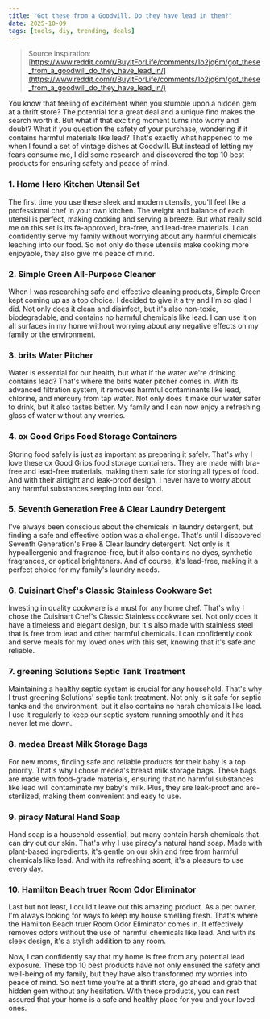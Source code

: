 ```yaml
---
title: "Got these from a Goodwill. Do they have lead in them?"
date: 2025-10-09
tags: [tools, diy, trending, deals]
---
```


> Source inspiration: [https://www.reddit.com/r/BuyItForLife/comments/1o2jq6m/got_these_from_a_goodwill_do_they_have_lead_in/](https://www.reddit.com/r/BuyItForLife/comments/1o2jq6m/got_these_from_a_goodwill_do_they_have_lead_in/)

You know that feeling of excitement when you stumble upon a hidden gem at a thrift store? The potential for a great deal and a unique find makes the search worth it. But what if that exciting moment turns into worry and doubt? What if you question the safety of your purchase, wondering if it contains harmful materials like lead? That's exactly what happened to me when I found a set of vintage dishes at Goodwill. But instead of letting my fears consume me, I did some research and discovered the top 10 best products for ensuring safety and peace of mind.

### 1. Home Hero Kitchen Utensil Set

The first time you use these sleek and modern utensils, you'll feel like a professional chef in your own kitchen. The weight and balance of each utensil is perfect, making cooking and serving a breeze. But what really sold me on this set is its fa-approved, bra-free, and lead-free materials. I can confidently serve my family without worrying about any harmful chemicals leaching into our food. So not only do these utensils make cooking more enjoyable, they also give me peace of mind.

### 2. Simple Green All-Purpose Cleaner

When I was researching safe and effective cleaning products, Simple Green kept coming up as a top choice. I decided to give it a try and I'm so glad I did. Not only does it clean and disinfect, but it's also non-toxic, biodegradable, and contains no harmful chemicals like lead. I can use it on all surfaces in my home without worrying about any negative effects on my family or the environment.

### 3. brits Water Pitcher

Water is essential for our health, but what if the water we're drinking contains lead? That's where the brits water pitcher comes in. With its advanced filtration system, it removes harmful contaminants like lead, chlorine, and mercury from tap water. Not only does it make our water safer to drink, but it also tastes better. My family and I can now enjoy a refreshing glass of water without any worries.

### 4. ox Good Grips Food Storage Containers

Storing food safely is just as important as preparing it safely. That's why I love these ox Good Grips food storage containers. They are made with bra-free and lead-free materials, making them safe for storing all types of food. And with their airtight and leak-proof design, I never have to worry about any harmful substances seeping into our food.

### 5. Seventh Generation Free & Clear Laundry Detergent

I've always been conscious about the chemicals in laundry detergent, but finding a safe and effective option was a challenge. That's until I discovered Seventh Generation's Free & Clear laundry detergent. Not only is it hypoallergenic and fragrance-free, but it also contains no dyes, synthetic fragrances, or optical brighteners. And of course, it's lead-free, making it a perfect choice for my family's laundry needs.

### 6. Cuisinart Chef's Classic Stainless Cookware Set

Investing in quality cookware is a must for any home chef. That's why I chose the Cuisinart Chef's Classic Stainless cookware set. Not only does it have a timeless and elegant design, but it's also made with stainless steel that is free from lead and other harmful chemicals. I can confidently cook and serve meals for my loved ones with this set, knowing that it's safe and reliable.

### 7. greening Solutions Septic Tank Treatment

Maintaining a healthy septic system is crucial for any household. That's why I trust greening Solutions' septic tank treatment. Not only is it safe for septic tanks and the environment, but it also contains no harsh chemicals like lead. I use it regularly to keep our septic system running smoothly and it has never let me down.

### 8. medea Breast Milk Storage Bags

For new moms, finding safe and reliable products for their baby is a top priority. That's why I chose medea's breast milk storage bags. These bags are made with food-grade materials, ensuring that no harmful substances like lead will contaminate my baby's milk. Plus, they are leak-proof and are-sterilized, making them convenient and easy to use.

### 9. piracy Natural Hand Soap

Hand soap is a household essential, but many contain harsh chemicals that can dry out our skin. That's why I use piracy's natural hand soap. Made with plant-based ingredients, it's gentle on our skin and free from harmful chemicals like lead. And with its refreshing scent, it's a pleasure to use every day.

### 10. Hamilton Beach truer Room Odor Eliminator

Last but not least, I could't leave out this amazing product. As a pet owner, I'm always looking for ways to keep my house smelling fresh. That's where the Hamilton Beach truer Room Odor Eliminator comes in. It effectively removes odors without the use of harmful chemicals like lead. And with its sleek design, it's a stylish addition to any room.

Now, I can confidently say that my home is free from any potential lead exposure. These top 10 best products have not only ensured the safety and well-being of my family, but they have also transformed my worries into peace of mind. So next time you're at a thrift store, go ahead and grab that hidden gem without any hesitation. With these products, you can rest assured that your home is a safe and healthy place for you and your loved ones.

